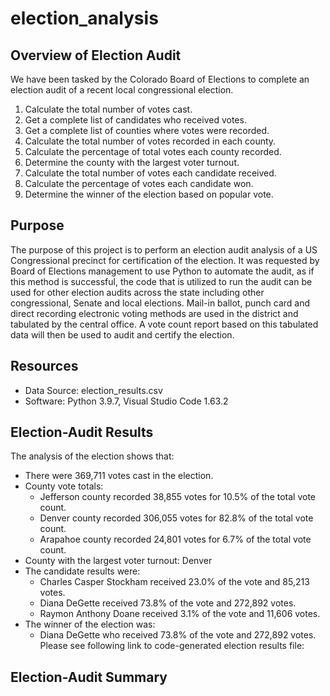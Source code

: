 # election_analysis

## Overview of Election Audit
We have been tasked by the Colorado Board of Elections to complete an election audit of a recent local congressional election. 

1.  Calculate the total number of votes cast.
2.  Get a complete list of candidates who received votes. 
3.  Get a complete list of counties where votes were recorded.
4.  Calculate the total number of votes recorded in each county.
5.  Calculate the percentage of total votes each county recorded.
6.  Determine the county with the largest voter turnout. 
7.  Calculate the total number of votes each candidate received.
8.  Calculate the percentage of votes each candidate won.
9.  Determine the winner of the election based on popular vote.

## Purpose
The purpose of this project is to perform an election audit analysis of a US Congressional precinct for certification of the election.  It was requested by Board of Elections management to use Python to automate the audit, as if this method is successful, the code that is utilized to run the audit can be used for other election audits across the state including other congressional, Senate and local elections.  Mail-in ballot, punch card and direct recording electronic voting methods are used in the district and  tabulated by the central office.  A vote count report based on this tabulated data will then be used to audit and certify the election. 

## Resources
- Data Source:  election_results.csv
- Software:  Python 3.9.7, Visual Studio Code 1.63.2

## Election-Audit Results
The analysis of the election shows that:

- There were 369,711 votes cast in the election.
- County vote totals:
  - Jefferson county recorded 38,855 votes for 10.5% of the total vote count.
  - Denver county recorded 306,055 votes for 82.8% of the total vote count.
  - Arapahoe county recorded 24,801 votes for 6.7% of the total vote count. 
- County with the largest voter turnout: Denver
- The candidate results were:
  - Charles Casper Stockham received 23.0% of the vote and 85,213 votes.
  - Diana DeGette received 73.8% of the vote and 272,892 votes.
  - Raymon Anthony Doane received 3.1% of the vote and 11,606 votes. 
- The winner of the election was:
  - Diana DeGette who received 73.8% of the vote and 272,892 votes.  
Please see following link to code-generated election results file:  

## Election-Audit Summary

